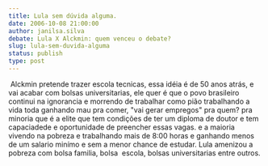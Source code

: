 ```yaml
---
title: Lula sem dúvida alguma.
date: 2006-10-08 21:00:00
author: janilsa.silva
debate: Lula X Alckmin: quem venceu o debate?
slug: lula-sem-duvida-alguma
status: publish 
type: post
---
```


 Alckmin pretende trazer escola tecnicas, essa idéia é de 50 anos atrás, e vai acabar com bolsas universitarias, ele quer é que o povo brasileiro continui na ignorancia e morrendo de trabalhar como pião trabalhando a vida toda ganhando mau pra comer, "vai gerar empregos" pra quem? pra minoria que é a elite que tem condições de ter um diploma de doutor e tem capaciadede e oportunidade de preencher essas vagas. e a maioria vivendo na pobreza e trabalhando mais de 8:00 horas e ganhando menos de um salario minímo e sem a menor chance de estudar. Lula amenizou a pobreza com bolsa familia, bolsa  escola, bolsas universitarias entre outros. 


